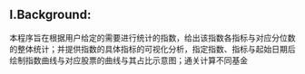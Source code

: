 ## I.Background:

本程序旨在根据用户给定的需要进行统计的指数，给出该指数各指标与对应分位数的整体统计；并提供指数的具体指标的可视化分析，指定指数、指标与起始日期后绘制指数曲线与对应股票的曲线与其占比示意图；通关计算不同基金
